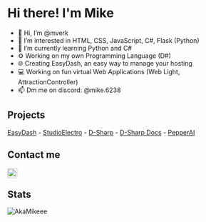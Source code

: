 # Hi there! I'm Mike

- 👋 Hi, I’m @mverk
- 👀 I’m interested in HTML, CSS, JavaScript, C#, Flask (Python)
- 🌱 I’m currently learning Python and C#
- ⚙ Working on my own Programming Language (D#)
- 🌐 Creating EasyDash, an easy way to manage your hosting
- 💻 Working on fun virtual Web Applications (Web Light, AttractionController)
- 📫 Dm me on discord: @mike.6238

## Projects
[EasyDash](https://studio-electro.nl/easydash) - 
[StudioElectro](https://studio-electro.nl) -
[D-Sharp](https://dsharp.net) -
[D-Sharp Docs](https://akamikeee.gitbook.io/dsharp) -
[PepperAI](https://pepper-ai.space)

## Contact me
[<img align="left" alt="Discord" width="22px" src="https://www.freeiconspng.com/uploads/discord-black-icon-1.png" />](https://discord.com/users/719880130280816730)
<br>


## Stats
<p><img align="center" src="https://github-profile-summary-cards.vercel.app/api/cards/profile-details?username=AkaMikeee&theme=vue" alt="AkaMikeee" /></p>
